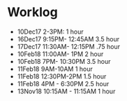 # Worklog

- 10Dec17 2-3PM: 1 hour
- 16Dec17 9:15PM- 12:45AM 3.5 hour
- 17Dec17 11:30AM- 12:15PM .75 hour
- 10Feb18 11:00AM- 1PM 2 hour
- 10Feb18 7PM- 10:30PM 3.5 hour
- 11Feb18 9AM-10AM 1 hour
- 11Feb18 12:30PM-2PM 1.5 hour
- 11Feb18 4PM - 6:30PM 2.5 hour
- 13Nov18 10:15AM - 11:15AM 1 hour
